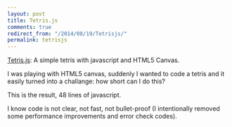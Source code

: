 ```yaml
---
layout: post
title: Tetris.js
comments: true
redirect_from: "/2014/08/19/Tetrisjs/"
permalink: tetrisjs
---
```


[Tetris.js](http://www.umutozel.com/Tetris.js/ "Tetris.js"): A simple tetris with javascript and HTML5 Canvas.

I was playing with HTML5 canvas, suddenly I wanted to code a tetris and it easily turned into a challange: how short can I do this?

This is the result, 48 lines of javascript.

I know code is not clear, not fast, not bullet-proof (I intentionally removed some performance improvements and error check codes).